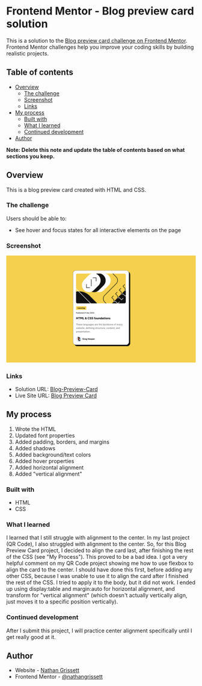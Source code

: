 # Frontend Mentor - Blog preview card solution

This is a solution to the [Blog preview card challenge on Frontend Mentor](https://www.frontendmentor.io/challenges/blog-preview-card-ckPaj01IcS). Frontend Mentor challenges help you improve your coding skills by building realistic projects. 

## Table of contents

- [Overview](#overview)
  - [The challenge](#the-challenge)
  - [Screenshot](#screenshot)
  - [Links](#links)
- [My process](#my-process)
  - [Built with](#built-with)
  - [What I learned](#what-i-learned)
  - [Continued development](#continued-development)
- [Author](#author)

**Note: Delete this note and update the table of contents based on what sections you keep.**

## Overview

This is a blog preview card created with HTML and CSS.

### The challenge

Users should be able to:

- See hover and focus states for all interactive elements on the page

### Screenshot

![Screenshot link](screenshotblogcard.png)

### Links

- Solution URL: [Blog-Preview-Card](https://github.com/nathangrissett/Blog-Preview-Card)
- Live Site URL: [Blog Preview Card](https://nathangrissett.github.io/Blog-Preview-Card/)

## My process

1. Wrote the HTML
2. Updated font properties
3. Added padding, borders, and margins
4. Added shadows
4. Added background/text colors
5. Added hover properties
6. Added horizontal alignment
7. Added "vertical alignment"

### Built with

- HTML
- CSS

### What I learned

I learned that I still struggle with alignment to the center. In my last project (QR Code), I also struggled with alignment to the center. So, for this Blog Preview Card project, I decided to align the card last, after finishing the rest of the CSS (see "My Process"). This proved to be a bad idea. I got a very helpful comment on my QR Code project showing me how to use flexbox to align the card to the center. I should have done this first, before adding any other CSS, because I was unable to use it to align the card after I finished the rest of the CSS. I tried to apply it to the body, but it did not work. I ended up using display:table and margin:auto for horizontal alignment, and transform for "vertical alignment" (which doesn't actually vertically align, just moves it to a specific position vertically).

### Continued development

After I submit this project, I will practice center alignment specifically until I get really good at it.

## Author

- Website - [Nathan Grissett](https://github.com/nathangrissett/)
- Frontend Mentor - [@nathangrissett](https://www.frontendmentor.io/profile/nathangrissett)